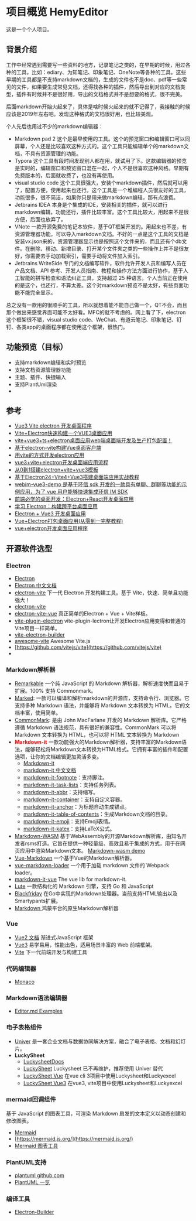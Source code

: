 # 项目概览 HemyEditor

这是一个个人项目。

## 背景介绍

工作中经常遇到需要写一些资料的地方，记录笔记之类的，在早期的时候，用过各种的工具，比如：ediary、为知笔记、印象笔记、OneNote等各种的工具。这些早期的工具都是不支持markdown文档的，生成的文件也不是doc、pdf等一些常见的文件，如果要生成常见文档，还得找各种的插件，然后导出到对应的文档类型，插件有时候并不是很好用，导出的文档格式并不是想要的格式，很不完美。

后面markdown开始火起来了，具体是啥时候火起来的就不记得了，我接触的时候应该是2019年左右吧。发现这种格式的文档很好用，也比较美观。

个人先后也用过不少的markdown编辑器：

- Markdown pad 2 这个是最早使用的工具。这个的预览窗口和编辑窗口可以同屏幕，个人还是比较喜欢这种方式的。这个工具只能编辑单个的markdown文档，不具有资源管理的功能。
- Typora 这个工具有段时间发现别人都在用，就试用了下。这款编辑器的预览是实时的，编辑窗口和预览窗口混在一起，个人不是很喜欢这种风格。早期有免费版本的，后面就收费了，也没有再使用。
- visual studio code 这个工具很强大，安装个markdown插件，然后就可以用了，配置方便，使用起来也还行。这个工具是一个堆编程人员很友好的工具，功能很多，很不简洁，如果你只是用来做markdown编辑，那有点浪费。
- Jetbrains IDEA 本身是个集成的IDE，安装相关的插件，就可以进行markdown编辑，功能还行，插件比较丰富。这个工具比较大，用起来不是很方便，后面也放弃了。
- VNote 一款开源免费的笔记本软件，基于QT框架开发的。用起来也不差，有资源管理器功能，可以导入markdown文档。不好的一点是这个工具的文档是安装vx.json来的，资源管理器显示也是按照这个文件来的，而且还有个db文件。在删除、移动、新增目录、打开某个文件夹之类的一些操作上并不是很友好，你需要去手动加载索引，需要手动将文件加入索引。
- Jetbrains WriteSide 专门的文档编写软件，软件允许开发人员和编写人员在产品文档、API 参考、开发人员指南、教程和操作方法方面进行协作，基于人工智能的拼写检查和语法纠正工具，支持超过 25 种语言。个人当前正在使用的是这个，也还行，不算太差。这个对markdown预览不是太好，有些页面功能不能完全显示。

总之没有一款用的很顺手的工具，所以就想着能不能自己做一个，QT不会，而且那个做出来感觉界面可能不太好看。MFC的就不考虑的。网上看了下，electron这个框架很不错，visual studio code、WeChat、有道云笔记、印象笔记、钉钉、各类app的桌面程序都在使用这个框架，很热门。

## 功能预览（目标）

- 支持markdown编辑和实时预览
- 支持文档资源管理器功能
- 主题、插件、快捷输入
- 支持PlantUml渲染
- 


## 参考

- [Vue3 Vite electron 开发桌面程序](https://juejin.cn/post/7255224807322239034)
- [Vite+Electron快速构建一个VUE3桌面应用](https://blog.csdn.net/qq_44333271/article/details/135864962)
- [vite+vue3+ts+electron桌面应用web端桌面端开发及生产打包配置！](https://article.juejin.cn/post/7248982532727963705)
- [基于electron-vite构建Vue桌面客户端](https://zhuanlan.zhihu.com/p/659550657)
- [用vite的方式开发electron应用](https://zhuanlan.zhihu.com/p/672648200)
- [vue3+vite+electron开发桌面端应用流程](https://blog.csdn.net/qq_39460057/article/details/137223595)
- [从0到1搭建electron+vite+vue3模板](https://juejin.cn/post/7091126224411426846?from=search-suggest)
- [基于Electron24+Vite4+Vue3搭建桌面端应用实战教程](https://www.jb51.net/javascript/2856394zz.htm)
- [webim-vue3-demo 是基于环信 sdk 开发的一款具有单聊、群聊等功能的示例应用，为了 vue 用户能够快速集成环信 IM SDK](https://github.com/easemob/webim-vue-demo/tree/demo-vue3)
- [前端必学的桌面开发：Electron+React开发桌面应用](https://zhuanlan.zhihu.com/p/687001430)
- [学习 Electron：构建跨平台桌面应用](https://blog.csdn.net/qq_32682301/article/details/133902143)
- [Electron + Vue3 开发桌面应用](https://blog.csdn.net/qq_37460847/article/details/126918641)
- [Vue+Electron打包桌面应用(从零到一完整教程)](https://blog.csdn.net/weixin_68658847/article/details/133843466)
- [vue+electron开发桌面应用程序](https://www.cnblogs.com/lcosima/p/10717852.html)

## 开源软件选型

### Electron

- [Electron](https://github.com/electron/electron)
- [Electron 中文文档](https://www.electronjs.org/zh/docs/latest/)
- [electron-vite](https://cn-evite.netlify.app/) 下一代 Electron 开发构建工具。基于 Vite，快速、简单且功能强大！
- [electron-vite](https://github.com/alex8088/electron-vite)
- [electron-vite-vue](https://github.com/electron-vite/electron-vite-vue)  真正简单的Electron + Vue + Vite样板。
- [vite-plugin-electron](https://github.com/electron-vite/vite-plugin-electron) vite-plugin-lectron让开发Electron应用变得和普通的Vite项目一样简单。
- [vite-electron-builder](https://github.com/cawa-93/vite-electron-builder)
- [awesome-vite](https://github.com/vitejs/awesome-vite#templates) Awesome Vite.js
- [https://github.com/vitejs/vite](https://github.com/vitejs/vite)
- []()

### Markdown解析器

- [Remarkable](https://github.com/jonschlinkert/remarkable) 一个纯 JavaScript 的 Markdown 解析器，解析速度快而且易于扩展。100% 支持 Commonmark。
- [Marked](https://github.com/markedjs/marked): 一款可以编译和解析markdown的开源库，支持命令行、浏览器。它支持多种 Markdown 语法，并能够将 Markdown 文本转换为 HTML。它的文档丰富，使用简单。
- [CommonMark](https://github.com/commonmark/commonmark.js): 是由 John MacFarlane 开发的 Markdown 解析库。它严格遵循 Markdown 语法规范，具有很好的兼容性。CommonMark 可以将 Markdown 文本转换为 HTML，也可以将 HTML 文本转换为 Markdown
- <span style="color:rgb(255,0,0);font-weight:bold">Markdown-it</span> 一款功能强大的Markdown解析器，支持丰富的Markdown语法，能够轻松将Markdown文本转换为HTML格式。它拥有丰富的插件和配置选项，让你的文档编辑更加灵活多变。 
    - [Markdown-it](https://github.com/markdown-it/markdown-it) 
    - [markdown-it 中文文档](https://markdown-it.docschina.org/)
    - [markdown-it-footnote](https://github.com/markdown-it/markdown-it-footnote)：支持脚注。
    - [markdown-it-task-lists](https://github.com/revin/markdown-it-task-lists)：支持任务列表。
    - [markdown-it-abbr](https://github.com/markdown-it/markdown-it-abbr)：支持缩写。
    - [markdown-it-container](https://github.com/markdown-it/markdown-it-container)：支持自定义容器。
    - [markdown-it-anchor](https://github.com/valeriangalliat/markdown-it-anchor)：为标题自动生成锚点。
    - [markdown-it-table-of-contents](https://github.com/cmaas/markdown-it-table-of-contents)：生成Markdown文档的目录。
    - [markdown-it-emoji](https://github.com/markdown-it/markdown-it-emoji)：支持Emoji表情。
    - [markdown-it-katex](https://github.com/waylonflinn/markdown-it-katex)：支持LaTeX公式。
- [Markdown-WASM](https://github.com/rsms/markdown-wasm) 基于WebAssembly的开源Markdown解析库，由知名开发者rsms打造。它旨在提供一种轻量级、高效且易于集成的方式，用于在网页应用中渲染Markdown文本。 [Markdown-wasm demo](https://rsms.me/markdown-wasm/)
- [Vue-Markdown](https://github.com/miaolz123/vue-markdown)  一个基于Vue的Markdown解析器。
- [vue-markdown-loader](https://github.com/tianyong90/vue-markdown-loader) 一个用于加载 markdown 文件的 Webpack loader。
- [markdown-it-vue](https://github.com/ravenq/markdown-it-vue) The vue lib for markdown-it.
- [Lute](https://github.com/88250/lute) 一款结构化的 Markdown 引擎，支持 Go 和 JavaScript
- [Blackfriday](https://topgoer.com/%E5%85%B6%E4%BB%96/markdown%E8%A7%A3%E6%9E%90%E5%BA%93.html)  在Go中实现的Markdown处理器。当前支持HTML输出以及Smartypants扩展。
- [Markdown ](https://gitee.com/openneusoft/markdown)鸿蒙平台的原生Markdown解析器

### Vue

- [Vue2 文档](https://v2.cn.vuejs.org/) 渐进式JavaScript 框架
- [Vue3](https://cn.vuejs.org/) 易学易用，性能出色，适用场景丰富的 Web 前端框架。
- [Vite](https://www.vitejs.net/)  下一代前端开发与构建工具

### 代码编辑器 

- [Monaco](https://github.com/microsoft/monaco-editor)


### Markdown语法编辑器 

- [Editor.md Examples](https://pandao.github.io/editor.md/examples/)

### 电子表格组件 

- [Univer](https://github.com/dream-num/univer/blob/dev/README-zh.md) 是一套企业文档与数据协同解决方案，融合了电子表格、文档和幻灯片。
- **LuckySheet**
    - [LuckysheetDocs](https://dream-num.github.io/LuckysheetDocs/)
    - [LuckySheet](https://github.com/dream-num/Luckysheet/blob/master/README-zh.md)  Luckysheet 已不再维护，推荐使用 Univer 替代
    - [LuckySheet Vue](https://github.com/dream-num/luckysheet-vue)  在vue cli 3项目中使用Luckysheet和Luckyexcel
    - [LuckySheet Vue3](https://github.com/hjwforever/luckysheet-vue3-vite) 在vue3, vite项目中使用Luckysheet和Luckyexcel

### mermaid回调组件 

基于 JavaScript 的图表工具，可渲染 Markdown 启发的文本定义以动态创建和修改图表。

- [Mermaid](https://github.com/mermaid-js/mermaid)  
- [https://mermaid.js.org/](https://mermaid.js.org/)
- [Mermaid 图表工具](https://mermaid.nodejs.cn/)


### PlantUML支持

- [plantuml  github.com](https://github.com/plantuml/plantuml)
- [PlantUML 一览](https://plantuml.com/zh/)

### 编译工具 

- [Electron-Builder](https://github.com/electron-userland/electron-builder)